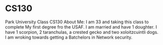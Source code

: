 # CS130
Park University Class CS130
About Me:
I am 33 and taking this class to complete My first degree fro the USAF. I am married and have 1 doughter. I have 1 scorpion, 2 taranchulas, a crested gecko and two xoloitzcuintli dogs. I am wroking towards getting a Batchelors in Network security.
